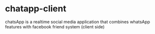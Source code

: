# chatapp-client
 chatsApp is a realtime social media application that combines whatsApp features with facebook friend system (client side)
